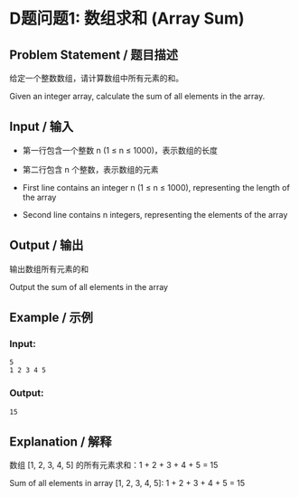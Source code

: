 # D题问题1: 数组求和 (Array Sum)

## Problem Statement / 题目描述

给定一个整数数组，请计算数组中所有元素的和。

Given an integer array, calculate the sum of all elements in the array.

## Input / 输入
- 第一行包含一个整数 n (1 ≤ n ≤ 1000)，表示数组的长度
- 第二行包含 n 个整数，表示数组的元素

- First line contains an integer n (1 ≤ n ≤ 1000), representing the length of the array  
- Second line contains n integers, representing the elements of the array

## Output / 输出
输出数组所有元素的和

Output the sum of all elements in the array

## Example / 示例

### Input:
```
5
1 2 3 4 5
```

### Output:
```
15
```

## Explanation / 解释
数组 [1, 2, 3, 4, 5] 的所有元素求和：1 + 2 + 3 + 4 + 5 = 15

Sum of all elements in array [1, 2, 3, 4, 5]: 1 + 2 + 3 + 4 + 5 = 15